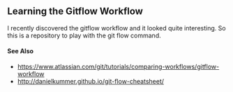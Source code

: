 ## Learning the Gitflow Workflow ##

I recently discovered the gitflow workflow and it looked quite interesting. So this is a repository to play with the git flow command.

#### See Also ####
 - https://www.atlassian.com/git/tutorials/comparing-workflows/gitflow-workflow
 - http://danielkummer.github.io/git-flow-cheatsheet/